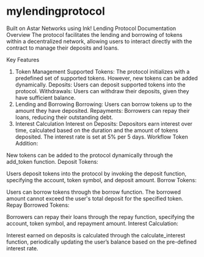 # mylendingprotocol
Built on Astar Networks using Ink! 
Lending Protocol Documentation
Overview
 The protocol facilitates the lending and borrowing of tokens within a decentralized network, allowing users to interact directly with the contract to manage their deposits and loans.

Key Features
1. Token Management
Supported Tokens: The protocol initializes with a predefined set of supported tokens. However, new tokens can be added dynamically.
Deposits: Users can deposit supported tokens into the protocol.
Withdrawals: Users can withdraw their deposits, given they have sufficient balance.
2. Lending and Borrowing
Borrowing: Users can borrow tokens up to the amount they have deposited.
Repayments: Borrowers can repay their loans, reducing their outstanding debt.
3. Interest Calculation
Interest on Deposits: Depositors earn interest over time, calculated based on the duration and the amount of tokens deposited. The interest rate is set at 5% per 5 days.
Workflow
Token Addition:

New tokens can be added to the protocol dynamically through the add_token function.
Deposit Tokens:

Users deposit tokens into the protocol by invoking the deposit function, specifying the account, token symbol, and deposit amount.
Borrow Tokens:

Users can borrow tokens through the borrow function. The borrowed amount cannot exceed the user's total deposit for the specified token.
Repay Borrowed Tokens:

Borrowers can repay their loans through the repay function, specifying the account, token symbol, and repayment amount.
Interest Calculation:

Interest earned on deposits is calculated through the calculate_interest function, periodically updating the user’s balance based on the pre-defined interest rate.
